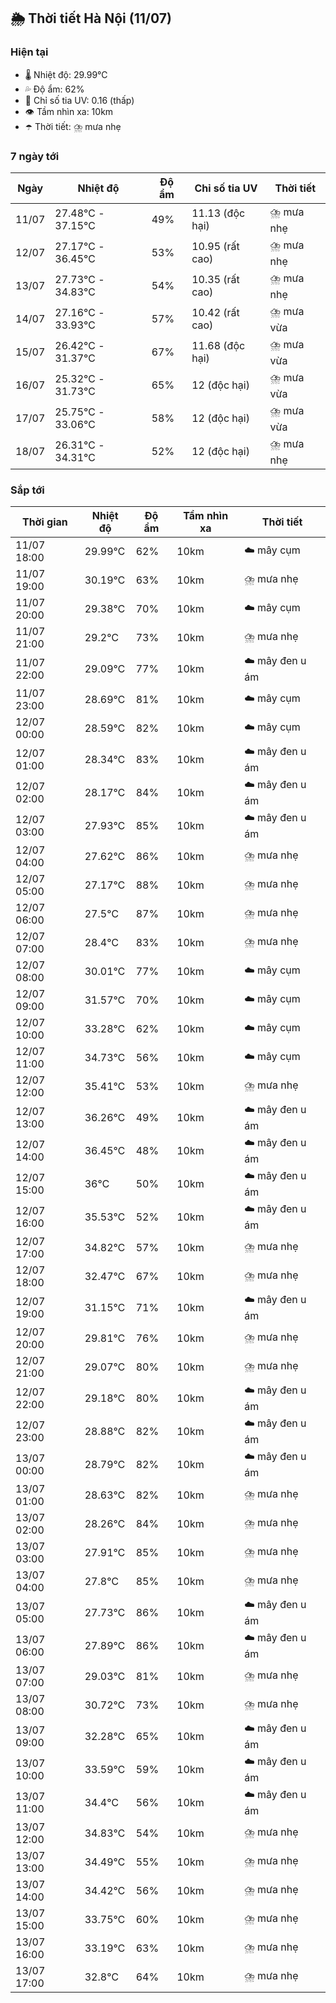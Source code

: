 ## 🌦️ Thời tiết Hà Nội (11/07)

### Hiện tại

- 🌡️ Nhiệt độ: 29.99℃
- 💦 Độ ẩm: 62%
- 🌟 Chỉ số tia UV: 0.16 (thấp)
- 👁️ Tầm nhìn xa: 10km
- ☂️ Thời tiết: ⛈️ mưa nhẹ

### 7 ngày tới

| Ngày | Nhiệt độ | Độ ẩm | Chỉ số tia UV | Thời tiết |
| --- | --- | --- | --- | --- |
| 11/07 | 27.48℃ - 37.15℃ | 49% | 11.13 (độc hại) | ⛈️ mưa nhẹ |
| 12/07 | 27.17℃ - 36.45℃ | 53% | 10.95 (rất cao) | ⛈️ mưa nhẹ |
| 13/07 | 27.73℃ - 34.83℃ | 54% | 10.35 (rất cao) | ⛈️ mưa nhẹ |
| 14/07 | 27.16℃ - 33.93℃ | 57% | 10.42 (rất cao) | ⛈️ mưa vừa |
| 15/07 | 26.42℃ - 31.37℃ | 67% | 11.68 (độc hại) | ⛈️ mưa vừa |
| 16/07 | 25.32℃ - 31.73℃ | 65% | 12 (độc hại) | ⛈️ mưa vừa |
| 17/07 | 25.75℃ - 33.06℃ | 58% | 12 (độc hại) | ⛈️ mưa vừa |
| 18/07 | 26.31℃ - 34.31℃ | 52% | 12 (độc hại) | ⛈️ mưa nhẹ |

### Sắp tới

| Thời gian | Nhiệt độ | Độ ẩm | Tầm nhìn xa | Thời tiết |
| --- | --- | --- | --- | --- |
| 11/07 18:00 | 29.99℃ | 62% | 10km | ☁️ mây cụm |
| 11/07 19:00 | 30.19℃ | 63% | 10km | ⛈️ mưa nhẹ |
| 11/07 20:00 | 29.38℃ | 70% | 10km | ☁️ mây cụm |
| 11/07 21:00 | 29.2℃ | 73% | 10km | ⛈️ mưa nhẹ |
| 11/07 22:00 | 29.09℃ | 77% | 10km | ☁️ mây đen u ám |
| 11/07 23:00 | 28.69℃ | 81% | 10km | ☁️ mây cụm |
| 12/07 00:00 | 28.59℃ | 82% | 10km | ☁️ mây cụm |
| 12/07 01:00 | 28.34℃ | 83% | 10km | ☁️ mây đen u ám |
| 12/07 02:00 | 28.17℃ | 84% | 10km | ☁️ mây đen u ám |
| 12/07 03:00 | 27.93℃ | 85% | 10km | ☁️ mây đen u ám |
| 12/07 04:00 | 27.62℃ | 86% | 10km | ⛈️ mưa nhẹ |
| 12/07 05:00 | 27.17℃ | 88% | 10km | ⛈️ mưa nhẹ |
| 12/07 06:00 | 27.5℃ | 87% | 10km | ⛈️ mưa nhẹ |
| 12/07 07:00 | 28.4℃ | 83% | 10km | ⛈️ mưa nhẹ |
| 12/07 08:00 | 30.01℃ | 77% | 10km | ☁️ mây cụm |
| 12/07 09:00 | 31.57℃ | 70% | 10km | ☁️ mây cụm |
| 12/07 10:00 | 33.28℃ | 62% | 10km | ☁️ mây cụm |
| 12/07 11:00 | 34.73℃ | 56% | 10km | ☁️ mây cụm |
| 12/07 12:00 | 35.41℃ | 53% | 10km | ⛈️ mưa nhẹ |
| 12/07 13:00 | 36.26℃ | 49% | 10km | ☁️ mây đen u ám |
| 12/07 14:00 | 36.45℃ | 48% | 10km | ☁️ mây đen u ám |
| 12/07 15:00 | 36℃ | 50% | 10km | ☁️ mây đen u ám |
| 12/07 16:00 | 35.53℃ | 52% | 10km | ☁️ mây đen u ám |
| 12/07 17:00 | 34.82℃ | 57% | 10km | ⛈️ mưa nhẹ |
| 12/07 18:00 | 32.47℃ | 67% | 10km | ⛈️ mưa nhẹ |
| 12/07 19:00 | 31.15℃ | 71% | 10km | ☁️ mây đen u ám |
| 12/07 20:00 | 29.81℃ | 76% | 10km | ⛈️ mưa nhẹ |
| 12/07 21:00 | 29.07℃ | 80% | 10km | ⛈️ mưa nhẹ |
| 12/07 22:00 | 29.18℃ | 80% | 10km | ☁️ mây đen u ám |
| 12/07 23:00 | 28.88℃ | 82% | 10km | ☁️ mây đen u ám |
| 13/07 00:00 | 28.79℃ | 82% | 10km | ☁️ mây đen u ám |
| 13/07 01:00 | 28.63℃ | 82% | 10km | ⛈️ mưa nhẹ |
| 13/07 02:00 | 28.26℃ | 84% | 10km | ⛈️ mưa nhẹ |
| 13/07 03:00 | 27.91℃ | 85% | 10km | ⛈️ mưa nhẹ |
| 13/07 04:00 | 27.8℃ | 85% | 10km | ⛈️ mưa nhẹ |
| 13/07 05:00 | 27.73℃ | 86% | 10km | ☁️ mây đen u ám |
| 13/07 06:00 | 27.89℃ | 86% | 10km | ☁️ mây đen u ám |
| 13/07 07:00 | 29.03℃ | 81% | 10km | ⛈️ mưa nhẹ |
| 13/07 08:00 | 30.72℃ | 73% | 10km | ⛈️ mưa nhẹ |
| 13/07 09:00 | 32.28℃ | 65% | 10km | ☁️ mây đen u ám |
| 13/07 10:00 | 33.59℃ | 59% | 10km | ☁️ mây đen u ám |
| 13/07 11:00 | 34.4℃ | 56% | 10km | ☁️ mây đen u ám |
| 13/07 12:00 | 34.83℃ | 54% | 10km | ⛈️ mưa nhẹ |
| 13/07 13:00 | 34.49℃ | 55% | 10km | ⛈️ mưa nhẹ |
| 13/07 14:00 | 34.42℃ | 56% | 10km | ⛈️ mưa nhẹ |
| 13/07 15:00 | 33.75℃ | 60% | 10km | ⛈️ mưa nhẹ |
| 13/07 16:00 | 33.19℃ | 63% | 10km | ⛈️ mưa nhẹ |
| 13/07 17:00 | 32.8℃ | 64% | 10km | ⛈️ mưa nhẹ |
